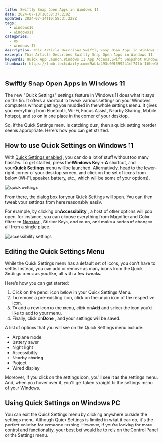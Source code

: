 ```yaml
---
title: Swiftly Snap Open Apps in Windows 11
date: 2024-07-13T10:58:37.228Z
updated: 2024-07-14T10:58:37.228Z
tags:
  - windows10
  - windows11
categories:
  - os
  - windows 11
description: This Article Describes Swiftly Snap Open Apps in Windows 11
excerpt: This Article Describes Swiftly Snap Open Apps in Windows 11
keywords: Quick App Launch,Windows 11 App Access,Swift Snapshot Windows,Fast Open Windows Apps,Efficient App Start Windows,Rapidly Launch Windows Programs,Speedy App Opener Windows 11,Quick Open Apps,Fast App Launch,Swift Window Access,Rapid App Start Windows,Easy App Opener Win,Quick Program Launcher Win,Swifter Win Apps Open
thumbnail: https://thmb.techidaily.com/9abfa493c09f599241cf74fbf150ee16ae0981c6610495144fe17eca852c8fbd.jpg
---
```


## Swiftly Snap Open Apps in Windows 11

 The new "Quick Settings" settings feature in Windows 11 does what it says on the tin. It offers a shortcut to tweak various settings on your Windows computers without getting you muddled in the whole settings menu. It gives you everything from Bluetooth, Wi-Fi, Focus Assist, Nearby Sharing, Mobile hotspot, and so on in one place in the corner of your desktop.

 So, if the Quick Settings menu is catching dust, then a quick setting reorder seems appropriate. Here's how you can get started.

## How to use Quick Settings on Windows 11

 With [Quick Settings enabled](https://www.makeuseof.com/windows-11-simple-quick-settings/) , you can do a lot of stuff without too many hassles. To get started, press the**Windows Key + A** shortcut, and your**Quick Settings** menu will be launched. Alternatively, head to the lower-right corner of your desktop screen, and click on the set of icons from below (Wi-Fi, speaker, battery, etc., which will be some of your options).

![quick settings](https://static1.makeuseofimages.com/wordpress/wp-content/uploads/2023/01/quick-settings.JPG)

 From there, the dialog box for your Quick Settings will open. You can then tweak your settings from here reasonably easily.

 For example, by clicking on**Accessibility** , a host of other options will pop open; for instance, you can choose everything from Magnifier and Color filters to [Narrator](https://www.makeuseof.com/beginners-guide-windows-narrator/) , Sticker Keys, and so on, and make a series of changes—all from a single place.

![accessibility settings](https://static1.makeuseofimages.com/wordpress/wp-content/uploads/2023/01/accessibility-settings.JPG)

## Editing the Quick Settings Menu

 While the Quick Settings menu has a default set of icons, you don't have to settle. Instead, you can add or remove as many icons from the Quick Settings menu as you like, all with a few tweaks.

Here's how you can get started:

1. Click on the pencil icon below in your Quick Settings Menu.
2. To remove a pre-existing icon, click on the unpin icon of the respective icon.
3. To add a new icon to the menu, click on**Add** and select the icon you'd like to add to your menu.
4. Finally, click on**Done** , and your settings will be saved.

 A list of options that you will see on the Quick Settings menu include:

* Airplane mode
* Battery saver
* Night light
* Accessibility
* Nearby sharing
* Project
* Wired display

 Moreover, if you click on the settings icon, you'll see it as the settings menu. And, when you hover over it, you'll get taken straight to the settings menu of your Windows.

## Using Quick Settings on Windows PC

 You can exit the Quick Settings menu by clicking anywhere outside the settings menu. Although Quick Settings is limited in what it can do, it's the perfect solution for someone rushing. However, if you're looking for more control and functionality, your best bet would be to rely on the Control Panel or the Settings menu.


<ins class="adsbygoogle"
     style="display:block"
     data-ad-format="autorelaxed"
     data-ad-client="ca-pub-7571918770474297"
     data-ad-slot="1223367746"></ins>



<ins class="adsbygoogle"
     style="display:block"
     data-ad-client="ca-pub-7571918770474297"
     data-ad-slot="8358498916"
     data-ad-format="auto"
     data-full-width-responsive="true"></ins>




